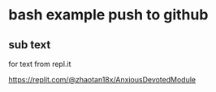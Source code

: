 # bash example push to github

## sub text 
for text from repl.it


https://replit.com/@zhaotan18x/AnxiousDevotedModule